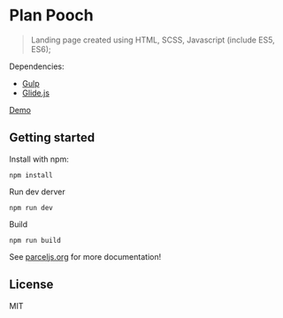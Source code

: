 # Plan Pooch 

>Landing page created using HTML, SCSS, Javascript (include ES5, ES6);

Dependencies:
+ [Gulp](https://gulpjs.com/)
+ [Glide.js](https://glidejs.com/)

[Demo](https://a1exalexander.github.io/plan-pooch/dist/)

## Getting started

Install with npm:

```shell
npm install
```

Run dev derver
```shell
npm run dev
```

Build
```shell
npm run build
```

See [parceljs.org](https://parceljs.org) for more documentation!

## License

MIT
